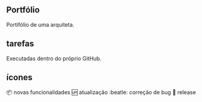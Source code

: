## Portfólio
Portifólio de uma arquiteta.

## tarefas

Executadas dentro do próprio GitHub.

## ícones

:package: novas funcionalidades
:up: atualização 
:beatle: correção de bug
:checkered_flag: release